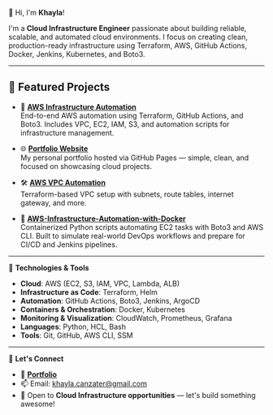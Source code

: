 👋 Hi, I'm **Khayla**!  

I'm a **Cloud Infrastructure Engineer** passionate about building reliable, scalable, and automated cloud environments. I focus on creating clean, production-ready infrastructure using Terraform, AWS, GitHub Actions, Docker, Jenkins, Kubernetes, and Boto3.


---

## 🚀 **Featured Projects**

- 🔧 **[AWS Infrastructure Automation](https://github.com/K-Canzater/AWS-Infrastructure-Automation-with-Terraform-GitHub-Actions-Boto3)**  
  End-to-end AWS automation using Terraform, GitHub Actions, and Boto3. Includes VPC, EC2, IAM, S3, and automation scripts for infrastructure management.

- 🌐 **[Portfolio Website](https://k-canzater.github.io/KCanzater/index.html)**  
  My personal portfolio hosted via GitHub Pages — simple, clean, and focused on showcasing cloud projects.

- 🛠️ **[AWS VPC Automation](https://github.com/K-Canzater/AWS-VPC-Automation)**  
  Terraform-based VPC setup with subnets, route tables, internet gateway, and more.

- 🐳 **[AWS-Infrastructure-Automation-with-Docker](https://github.com/K-Canzater/AWS-Infrastructure-Automation-with-Docker)**  
  Containerized Python scripts automating EC2 tasks with Boto3 and AWS CLI. Built to simulate real-world DevOps workflows and prepare for CI/CD and Jenkins pipelines.




---

🔧 **Technologies & Tools**

- **Cloud**: AWS (EC2, S3, IAM, VPC, Lambda, ALB)  
- **Infrastructure as Code**: Terraform, Helm
- **Automation**: GitHub Actions, Boto3, Jenkins, ArgoCD
- **Containers & Orchestration**: Docker, Kubernetes
- **Monitoring & Visualization**: CloudWatch, Prometheus, Grafana
- **Languages**: Python, HCL, Bash
- **Tools**: Git, GitHub, AWS CLI, SSM  

---

🤝 **Let's Connect**

- 💼 [**Portfolio**](https://k-canzater.github.io/KCanzater/index.html)  
- 📫 Email: [khayla.canzater@gmail.com](mailto:khayla.canzater@gmail.com)  
- 💬 Open to **Cloud Infrastructure opportunities** — let's build something awesome!
